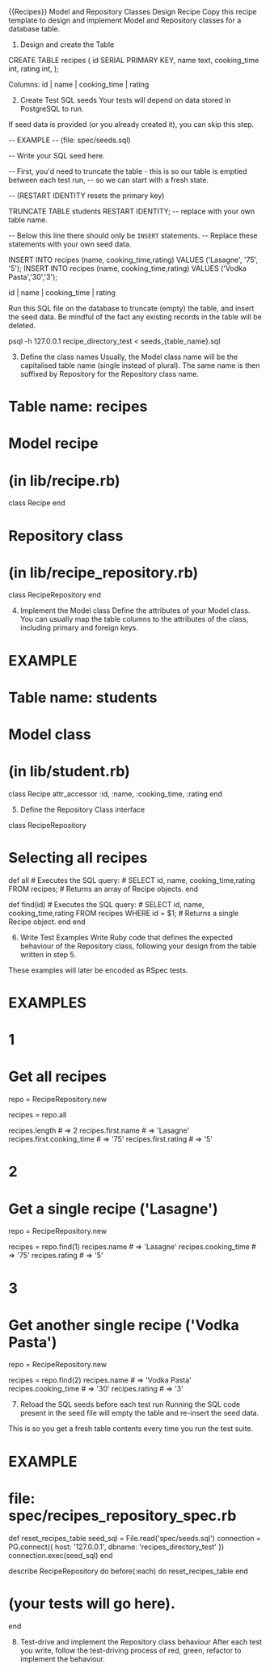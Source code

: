 {{Recipes}} Model and Repository Classes Design Recipe
Copy this recipe template to design and implement Model and Repository classes for a database table.

1. Design and create the Table

CREATE TABLE recipes (
  id SERIAL PRIMARY KEY,
  name text,
  cooking_time int,
  rating int,
);

Columns:
id | name | cooking_time | rating



2. Create Test SQL seeds
Your tests will depend on data stored in PostgreSQL to run.

If seed data is provided (or you already created it), you can skip this step.

-- EXAMPLE
-- (file: spec/seeds.sql)

-- Write your SQL seed here. 

-- First, you'd need to truncate the table - this is so our table is emptied between each test run,
-- so we can start with a fresh state.


-- (RESTART IDENTITY resets the primary key)

TRUNCATE TABLE students RESTART IDENTITY; -- replace with your own table name.

-- Below this line there should only be `INSERT` statements.
-- Replace these statements with your own seed data.

INSERT INTO recipes (name, cooking_time,rating) VALUES ('Lasagne', '75', '5');
INSERT INTO recipes (name, cooking_time,rating) VALUES ('Vodka Pasta','30','3');



id | name | cooking_time | rating


Run this SQL file on the database to truncate (empty) the table, and insert the seed data. Be mindful of the fact any existing records in the table will be deleted.

psql -h 127.0.0.1 recipe_directory_test < seeds_{table_name}.sql



3. Define the class names
Usually, the Model class name will be the capitalised table name (single instead of plural). The same name is then suffixed by Repository for the Repository class name.


# Table name: recipes

# Model recipe
# (in lib/recipe.rb)
class Recipe
end

# Repository class
# (in lib/recipe_repository.rb)
class RecipeRepository
end


4. Implement the Model class
Define the attributes of your Model class. You can usually map the table columns to the attributes of the class, including primary and foreign keys.

# EXAMPLE
# Table name: students

# Model class
# (in lib/student.rb)

class Recipe
  attr_accessor :id, :name, :cooking_time, :rating
end


5. Define the Repository Class interface


class RecipeRepository

  # Selecting all recipes

  def all
    # Executes the SQL query:
    # SELECT id, name, cooking_time,rating FROM recipes;
    # Returns an array of Recipe objects.
  end

  def find(id)
    # Executes the SQL query:
    # SELECT id, name, cooking_time,rating FROM recipes WHERE id = $1;
    # Returns a single Recipe object.
  end
end



6. Write Test Examples
Write Ruby code that defines the expected behaviour of the Repository class, following your design from the table written in step 5.

These examples will later be encoded as RSpec tests.

# EXAMPLES

# 1
# Get all recipes

repo = RecipeRepository.new

recipes = repo.all

recipes.length # =>  2
recipes.first.name # =>  'Lasagne'
recipes.first.cooking_time # =>  '75'
recipes.first.rating # => '5'



# 2
# Get a single recipe ('Lasagne')

repo = RecipeRepository.new

recipes = repo.find(1)
recipes.name # =>  'Lasagne'
recipes.cooking_time # =>  '75'
recipes.rating # => '5'


# 3
# Get another single recipe ('Vodka Pasta')

repo = RecipeRepository.new

recipes = repo.find(2)
recipes.name # =>  'Vodka Pasta'
recipes.cooking_time # =>  '30'
recipes.rating # => '3'



7. Reload the SQL seeds before each test run
Running the SQL code present in the seed file will empty the table and re-insert the seed data.

This is so you get a fresh table contents every time you run the test suite.

# EXAMPLE

# file: spec/recipes_repository_spec.rb

def reset_recipes_table
  seed_sql = File.read('spec/seeds.sql')
  connection = PG.connect({ host: '127.0.0.1', dbname: 'recipes_directory_test' })
  connection.exec(seed_sql)
end

describe RecipeRepository do
  before(:each) do 
    reset_recipes_table
  end

  # (your tests will go here).
end



8. Test-drive and implement the Repository class behaviour
After each test you write, follow the test-driving process of red, green, refactor to implement the behaviour.